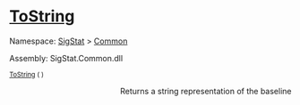 # [ToString](./Baseline-100663332.md)

Namespace: [SigStat]() > [Common](./../README.md)

Assembly: SigStat.Common.dll

<sub>[ToString](./Baseline-100663332.md) (  )         <div style = "text-align: right" >Returns a string representation of the baseline</div></sub>
